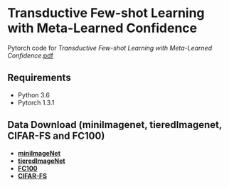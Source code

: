 # Transductive Few-shot Learning with Meta-Learned Confidence
Pytorch code for *Transductive Few-shot Learning with Meta-Learned Confidence.*[pdf](https://arxiv.org/abs/2002.12017)

## Requirements
* Python 3.6
* Pytorch 1.3.1

## Data Download (miniImagenet, tieredImagenet, CIFAR-FS and FC100)
* [**miniImageNet**](https://drive.google.com/file/d/1fJAK5WZTjerW7EWHHQAR9pRJVNg1T1Y7/view?usp=sharing) 
* [**tieredImageNet**](https://drive.google.com/open?id=1nVGCTd9ttULRXFezh4xILQ9lUkg0WZCG)
* [**FC100**](https://drive.google.com/file/d/1_ZsLyqI487NRDQhwvI7rg86FK3YAZvz1/view?usp=sharing)
* [**CIFAR-FS**](https://drive.google.com/file/d/1GjGMI0q3bgcpcB_CjI40fX54WgLPuTpS/view?usp=sharing)
